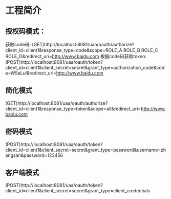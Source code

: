 # 工程简介

## 授权码模式：
获取code码:
(GET)http://localhost:8081/uaa/oauth/authorize?client_id=client1&response_type=code&scope=ROLE_A ROLE_B ROLE_C ROLE_D&redirect_uri=http://www.baidu.com
根据code码获取token:
(POST)http://localhost:8081/uaa/oauth/token?client_id=client1&client_secret=secret&grant_type=authorization_code&code=W5eLul&redirect_uri=http://www.baidu.com

## 简化模式

(GET)http://localhost:8081/uaa/oauth/authorize?client_id=client1&response_type=token&scope=all&redirect_uri=http://www.baidu.com

## 密码模式

(POST)http://localhost:8081/uaa/oauth/token?client_id=client1&client_secret=secret&grant_type=password&username=zhangsan&password=123456

## 客户端模式

(POST)http://localhost:8081/uaa/oauth/token?client_id=client1&client_secret=secret&grant_type=client_credentials
